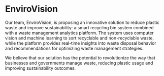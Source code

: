 # EnviroVision

Our team, EnviroVision, is proposing an innovative solution to reduce plastic waste and improve sustainability: a smart recycling bin system combined with a waste management analytics platform. The system uses computer vision and machine learning to sort recyclable and non-recyclable waste, while the platform provides real-time insights into waste disposal behavior and recommendations for optimizing waste management strategies.

We believe that our solution has the potential to revolutionize the way that businesses and governments manage waste, reducing plastic usage and improving sustainability outcomes.


